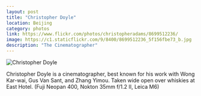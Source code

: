 ```yaml
---
layout: post
title: "Christopher Doyle"
location: Beijing
category: photos
link: https://www.flickr.com/photos/christopheradams/8699512236/
image: https://c1.staticflickr.com/9/8400/8699512236_5f156fbe73_b.jpg
description: "The Cinematographer"
---
```


![Christopher Doyle](https://c1.staticflickr.com/9/8400/8699512236_5f156fbe73_b.jpg)

Christopher Doyle is a cinematographer, best known for his work with Wong
Kar-wai, Gus Van Sant, and Zhang Yimou. Taken wide open over whiskies at East
Hotel. (Fuji Neopan 400, Nokton 35mm f/1.2 II, Leica M6)
